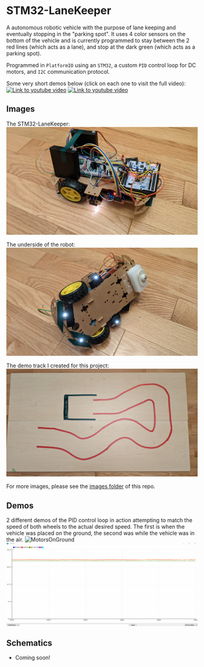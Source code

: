 # STM32-LaneKeeper
A autonomous robotic vehicle with the purpose of lane keeping and eventually stopping in the "parking spot".
It uses 4 color sensors on the bottom of the vehicle and is currently programmed to stay between the 2 red lines (which acts as a lane), and stop at the dark green (which acts as a parking spot).

Programmed in `PlatformIO` using an `STM32`, a custom `PID` control loop for DC motors, and `I2C` communication protocol.

Some very short demos below (click on each one to visit the full video):
[![Link to youtube video](./Images/LaneKeeperGif1.gif)](https://www.youtube.com/watch?v=J9wu3cg9o0I)
[![Link to youtube video](./Images/LaneKeeperGif2.gif)](https://www.youtube.com/watch?v=n7hPzN68Uz4)

## Images
The STM32-LaneKeeper:
![LaneKeeper1](./Images/LaneKeeper1.jpg)

The underside of the robot:
![LaneKeeper3](./Images/LaneKeeper3.jpg)

The demo track I created for this project:
![TrackPic](./Images/TrackPic.jpg)

For more images, please see the [images folder](https://github.com/AshishA26/OmniBot/tree/master/Images) of this repo.

## Demos
2 different demos of the PID control loop in action attempting to match the speed of both wheels to the actual desired speed. The first is when the vehicle was placed on the ground, the second was while the vehicle was in the air.
![MotorsOnGround](./Images/MotorsOnGround.gif)
![MotorsInAir](./Images/MotorsInAir.gif)

## Schematics
- Coming soon!
